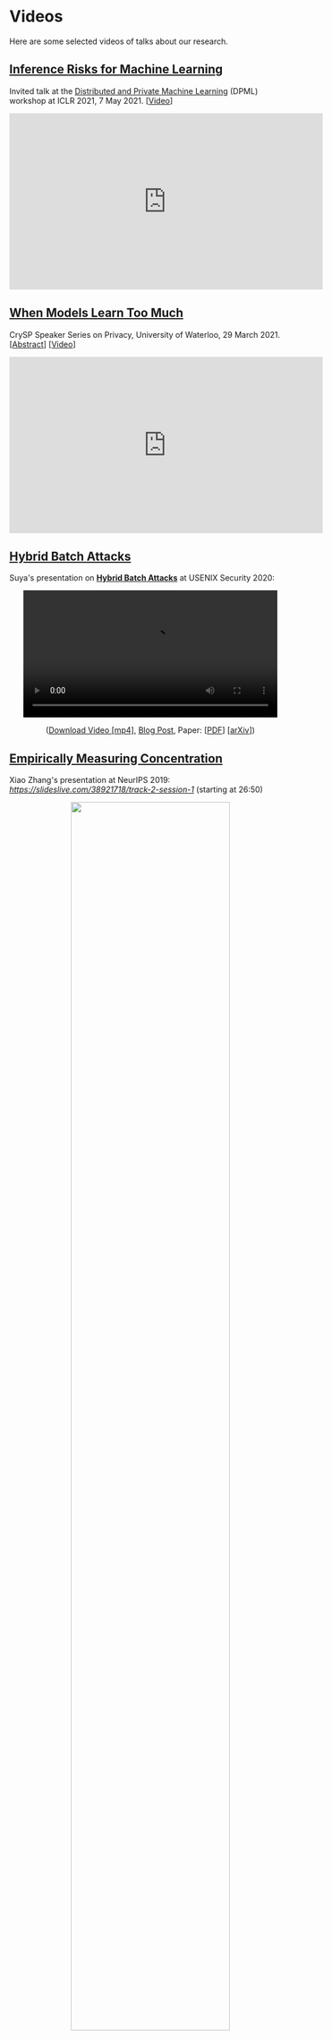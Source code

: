 # Videos

Here are some selected videos of talks about our research.

## <a href="https://uvasrg.github.io/iclr-dpml-2021-inference-risks-for-machine-learning/"><b>Inference Risks for Machine Learning</b></a>

Invited talk at
the <a href="https://dp-ml.github.io/2021-workshop-ICLR/">Distributed
    and Private Machine Learning</a> (DPML) workshop at ICLR 2021, 7 May
2021. [<a href="https://www.youtube.com/watch?v=zgSTsO1LKSs">Video</a>]

<center>
<iframe width="560" height="315"
	src="https://www.youtube-nocookie.com/embed/zgSTsO1LKSs"
	title="YouTube video player" frameborder="0"
	allow="accelerometer; autoplay; clipboard-write;
	encrypted-media; gyroscope; picture-in-picture"
	allowfullscreen></iframe>
</center>

## <a href="https://crysp.uwaterloo.ca/speakers/20210329-Evans"><b>When Models Learn Too Much</b></a>

CrySP Speaker Series on Privacy, University of Waterloo, 29 March
2021. [<a href="https://crysp.uwaterloo.ca/speakers/20210329-Evans">Abstract</a>] [<a href="https://www.youtube.com/watch?v=LM_-N76_KIw">Video</a>]

<center>
<iframe width="560" height="315"
	src="https://www.youtube-nocookie.com/embed/LM_-N76_KIw"
	title="YouTube video player" frameborder="0"
	allow="accelerometer; autoplay; clipboard-write;
	encrypted-media; gyroscope; picture-in-picture"
	allowfullscreen></iframe>
</center>

## <A href="/usenix-security-2020-hybrid-batch-attacks"><b>Hybrid Batch Attacks</b></a>

Suya's presentation on [**Hybrid Batch Attacks**](/usenix-security-2020-hybrid-batch-attacks) at USENIX Security 2020:

<center>
  <video width="90%" id="usenix-media-video-1" data-setup="{}" poster="" class="video-js vjs-default-skin vjs-big-play-centered" preload="auto" controls>
    <source src='https://2459d6dc103cb5933875-c0245c5c937c5dedcca3f1764ecc9b2f.ssl.cf2.rackcdn.com/sec20/videos/0813/s5_machine_learning_1/3_sec20summer-paper412-presentation-video.mp4' type='video/mp4; codecs="avc1.42E01E, mp4a.40.2"'>
  </video><br> 

(<a href="https://2459d6dc103cb5933875-c0245c5c937c5dedcca3f1764ecc9b2f.ssl.cf2.rackcdn.com/sec20/videos/0813/s5_machine_learning_1/3_sec20summer-paper412-presentation-video.mp4">Download Video [mp4]</a>, [Blog Post](/usenix-security-2020-hybrid-batch-attacks), Paper: [[PDF](/docs/hybrid_attack.pdf)]&nbsp;[[arXiv](https://arxiv.org/abs/1908.07000)])


</center>

## <A href="/neurips-2019-empirically-measuring-concentration/"><b>Empirically Measuring Concentration</b></a>

Xiao Zhang's presentation at NeurIPS 2019: <br>
<a href="https://slideslive.com/38921718/track-2-session-1"><em>https://slideslive.com/38921718/track-2-session-1</em></a> (starting at 26:50)
</p>
<center>
<a href="/images/NeurIPS2019/IMG_6759.JPG"><img src="/images/NeurIPS2019/IMG_6759.JPG" width="75%"></a><br>
</center>

## <a href="/evaluating-differentially-private-machine-learning-in-practice/"><b>Evaluating Differentially Private Machine Learning in Practice</b></a>

Bargav Jayaraman's talk at USENIX Security 2019:
<center>
<iframe width="560" height="315" src="https://www.youtube-nocookie.com/embed/JAGhqbY_U50" title="YouTube video player" frameborder="0" allow="accelerometer; autoplay; clipboard-write; encrypted-media; gyroscope; picture-in-picture" allowfullscreen></iframe>
</center>

## Can Machine Learing Ever By Trustworthy?

University of
Maryland, <a href="https://ece.umd.edu/events/distinguished-colloquium-series">Booz
    Allen Hamilton Distinguished Colloquium</a> at the University of Maryland,  7&nbsp;December&nbsp;2018.

Video: <a href="https://vid.umd.edu/detsmediasite/Play/e8009558850944bfb2cac477f8d741711d?catalog=74740199-303c-49a2-9025-2dee0a195650"><b>Can
    Machine Learning Ever Be Trustworthy?</b></a> [<a href="https://speakerdeck.com/evansuva/can-machine-learning-ever-be-trustworthy">SpeakerDeck</a>]


## Is "adversarial examples" an Adversarial Example?

Keynote talk at <a
href="https://www.ieee-security.org/TC/SPW2018/DLS/#"><em>1st Deep
Learning and Security Workshop</em></a> (Co-located with the 39th
<em>IEEE Symposium on Security and Privacy</em>). San Francisco,
California. 24 May 2018 (includes an intro on GDPR going into effect!). [<a href="https://speakerdeck.com/evansuva/is-adversarial-examples-an-adversarial-example">SpeakerDeck</a>]

<center>
<iframe width="640" height="360"
	src="https://www.youtube-nocookie.com/embed/sFhD6ABghf8?rel=0"
	frameborder="0" allow="autoplay; encrypted-media"
	allowfullscreen></iframe><br>
</center>

## Enigma: Classifiers Under Attack

Talk at <a href="https://www.usenix.org/conference/enigma2017/conference-program/presentation/evans">USENIX
  Enigma 2017</a>, Oakland, CA, 1 February
  2017. [<A href="https://speakerdeck.com/evansuva/classifiers-under-attack-1">Speaker Deck</a>]
[<a href="https://www.jeffersonswheel.org/2017/enigma-2017-talk-classifiers-under-attack">Blog Post</a>]

<center>
<iframe width="640" height="360" src="https://www.youtube.com/embed/XYJamxDROOs" frameborder="0" allowfullscreen></iframe>
</center>

##

<a href="https://www.cs.virginia.edu/~evans/videos/">
More videos...</a>


